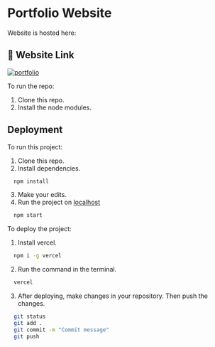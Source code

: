 
# Portfolio Website

Website is hosted here:



## 🔗 Website Link
[![portfolio](https://img.shields.io/badge/my_portfolio-000?style=for-the-badge&logo=ko-fi&logoColor=white)](https://akshatabhat.vercel.app/)


To run the repo:

1. Clone this repo.
2. Install the node modules.




## Deployment

To run this project:

1. Clone this repo.
2. Install dependencies.
```bash
  npm install
```
3. Make your edits.
4. Run the project on [localhost](http://localhost:3000/)
```bash
  npm start
```

To deploy the project:

1. Install vercel.
```bash
  npm i -g vercel
```
2. Run the command in the terminal.
```bash
  vercel
```
3. After deploying, make changes in your repository. Then push the changes.
```bash
  git status
  git add .
  git commit -m "Commit message"
  git push
```

